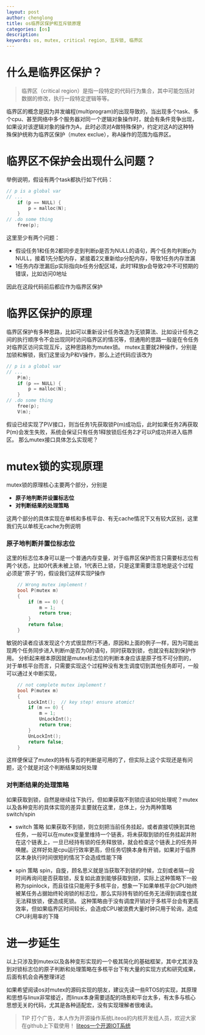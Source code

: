 ```yaml
---  
layout: post  
author: chenglong  
title: os临界区保护和互斥锁原理
categories: [os]
description: 
keywords: os, mutex, critical region, 互斥锁, 临界区
---  
```


# 什么是临界区保护？
>临界区（critical region）是指一段特定的代码行为集合，其中可能包括对数据的修改，执行一段特定逻辑等等。

<!-- abs -->

临界区的概念是因为并发编程(multiprogram)的出现导致的，当出现多个task、多个cpu、甚至网络中多个服务器对同一个逻辑对象操作时，就会有条件竞争出现，如果设对该逻辑对象的操作为A，此时必须对A做特殊保护，约定对这A的这种特殊保护统称为临界区保护（mutex exclue），称A操作的范围为临界区。

# 临界区不保护会出现什么问题？
举例说明，假设有两个task都执行如下代码：
```c
// p is a global var
// ...
	if (p == NULL) {
		p = malloc(N);
	}
// .do some thing
	free(p);
```
这里至少有两个问题：
- 假设任务1和任务2都同步走到判断p是否为NULL的语句，两个任务均判断p为NULL，接着1先分配内存，紧接着2又重新给p分配内存，导致1任务内存泄漏
- 1任务内存泄漏后p实际指向b任务分配区域，此时1释放p会导致2中不可预期的错误，比如访问0地址

因此在这段代码前后都应作为临界区保护

# 临界区保护的原理
临界区保护有多种思路，比如可以重新设计任务改造为无锁算法、比如设计任务之间的执行顺序令不会出现同时访问临界区的情况等，但通用的思路一般是在令任务对临界区访问实现互斥，这种思路称为mutex锁。
mutex主要就2种操作，分别是加锁和解锁，我们这里设为P和V操作，那么上述代码应该改为
```c
// p is a global var
// ...
	P(m);
	if (p == NULL) {
		p = malloc(N);
	}
// .do some thing
	free(p);
	V(m);
```
假设已经实现了P\V接口，则当任务1先获取锁P(m)成功后，此时如果任务2再获取P(m)会发生失败，系统会保证只有任务1释放锁后任务2才可以P成功并进入临界区。
那么mutex接口具体怎么实现呢？
# mutex锁的实现原理
mutex锁的原理核心主要两个部分，分别是
- **原子地判断并设置标志位**
- **对判断结果的处理策略**

这两个部分的具体实现在单核和多核平台、有无cache情况下又有较大区别，这里我们先以单核无cache为例说明
### 原子地判断并置位标志位
这里的标志位本身可以是一个普通内存变量，对于临界区保护而言只需要标志位有两个状态，比如0代表未被上锁，1代表已上锁，只是这里需要注意地是这个过程必须是”原子“的，假设我们这样实现P操作
```c
	// Wrong mutex implement！
	bool P(mutex m)
	{
		if (m == 0) {
			m = 1;
			return true;
		}
		return false;
	}
```
敏锐的读者应该发现这个方式很显然行不通，原因和上面的例子一样，因为可能出现两个任务同步进入判断m是否为0的语句，同时获取到锁，也就没有起到保护作用。
分析起来根本原因就是mutex标志位的判断本身应该是原子性不可分割的，对于单核平台而言，只需要实现这个过程种没有发生调度切到其他任务即可，一般可以通过关中断实现，
```c
	// not complete mutex implement！
	bool P(mutex m)
	{
		LockInt(); 	// key step! ensure atomic!
		if (m == 0) {
			m = 1;
			UnLockInt();
			return true;
		}
		UnLockInt();
		return false;
	}
```

这样便保证了mutex的持有与否的判断是可用的了，但实际上这个实现还是有问题，这个就是对这个判断结果如何处理

### 对判断结果的处理策略
如果获取到锁，自然是继续往下执行。但如果获取不到锁应该如何处理呢？mutex以及各种变形的具体实现的差异主要就在这里，总体上，分为两种策略 switch/spin

- switch 策略
如果获取不到锁，则立刻把当前任务挂起，或者直接切换到其他任务，一般可以在mutex变量里维持一个链表，将未获取到锁的任务挂起并附在这个链表上，一旦已经持有锁的任务释放锁，就会检查这个链表上的任务并唤醒。这样好处是cpu运行效率更高，但任务切换本身有开销，如果对于临界区本身执行时间很短的情况下会造成性能下降

- spin 策略
spin，自旋，顾名思义就是当获取不到锁的时候，立刻或者隔一段时间再询问是否获取锁，反复如此直到能够获取到锁，实际上这种策略下一般称为spinlock，而且往往只能用于多核平台，想象一下如果单核平台CPU始终被某任务占据始终轮询锁的标志位，那么实际持有锁的任务无法得到调度也就无法释放锁，便造成死锁。
这种策略由于没有调度开销对于多核平台会有更高效率，但如果临界区时间较长，会造成CPU被浪费大量时钟只用于轮询，造成CPU利用率的下降

# 进一步延生
以上只涉及到mutex以及各种变形实现的一个极其简化的基础框架，其中尤其涉及到对锁标志位的原子判断和处理策略在多核平台下有大量的实现方式和研究成果，后面有机会会再整理详述

如果希望阅读os对mutex的源码实现的朋友，建议先读一些RTOS的实现，其原理和思想与linux非常接近，而linux本身需要适配的场景和平台太多，有太多与核心思想无关的代码，尤其是各种适配宏，没有实现理解者很难读。
> TIP 打个广告，本人作为开源操作系统Liteos的内核开发组人员，欢迎大家在github上下载使用！
[liteos一个开源IOT系统](https://github.com/LiteOS/LiteOS)

